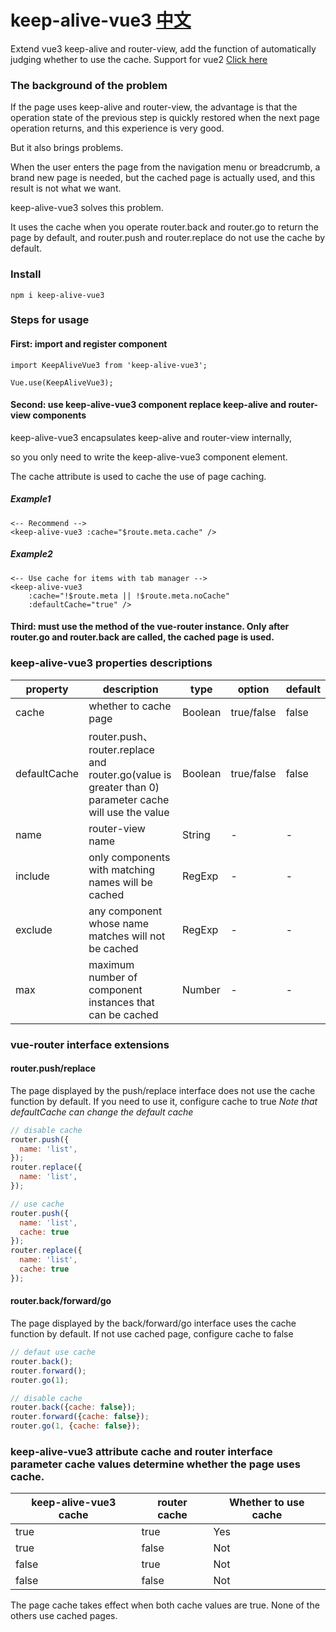 # keep-alive-vue3  [中文](./README-CH.md)
Extend vue3 keep-alive and router-view, add the function of automatically judging whether to use the cache.
Support for vue2 [Click here](https://www.npmjs.com/package/keep-alive-vue2)

### The background of the problem

If the page uses keep-alive and router-view, the advantage is that the operation state of the previous step is quickly restored when the next page operation returns, and this experience is very good.

But it also brings problems.

When the user enters the page from the navigation menu or breadcrumb, a brand new page is needed, but the cached page is actually used, and this result is not what we want.

keep-alive-vue3 solves this problem.

It uses the cache when you operate router.back and router.go to return the page by default, and router.push and router.replace do not use the cache by default.

### Install

```npm i keep-alive-vue3```

### Steps for usage

#### First: import and register component

```
import KeepAliveVue3 from 'keep-alive-vue3';

Vue.use(KeepAliveVue3);
```

#### Second: use keep-alive-vue3 component replace keep-alive and router-view components

keep-alive-vue3 encapsulates keep-alive and router-view internally,

so you only need to write the keep-alive-vue3 component element.

The cache attribute is used to cache the use of page caching.

##### Example1
```
<-- Recommend -->
<keep-alive-vue3 :cache="$route.meta.cache" />
```
##### Example2
```
<-- Use cache for items with tab manager -->
<keep-alive-vue3
    :cache="!$route.meta || !$route.meta.noCache"
    :defaultCache="true" />
```

#### Third: must use the method of the vue-router instance. Only after router.go and router.back are called, the cached page is used.

### keep-alive-vue3 properties descriptions

| property | description                                                                                             | type | option | default |
| --- |---------------------------------------------------------------------------------------------------------| --- | --- |---------|
| cache | whether to cache page                                                                                   | Boolean  | true/false | false   |
| defaultCache | router.push、router.replace and router.go(value is greater than 0) parameter cache will use the value | Boolean | true/false | false |
| name | router-view name                                                                                        | String  | - | -       |
| include | only components with matching names will be cached                                                      | RegExp  | - | -       |
| exclude | any component whose name matches will not be cached                                                     | RegExp  | - | -       |
| max | maximum number of component instances that can be cached                                                | Number  | - | -       |

### vue-router interface extensions

#### router.push/replace

The page displayed by the push/replace interface does not use the cache function by default. If you need to use it, configure cache to true
_Note that defaultCache can change the default cache_

```javascript
// disable cache
router.push({
  name: 'list',
});
router.replace({
  name: 'list',
});

// use cache
router.push({
  name: 'list',
  cache: true
});
router.replace({
  name: 'list',
  cache: true
});
```

#### router.back/forward/go

The page displayed by the back/forward/go interface uses the cache function by default.
If not use cached page, configure cache to false

```javascript
// defaut use cache
router.back();
router.forward();
router.go(1);

// disable cache
router.back({cache: false});
router.forward({cache: false});
router.go(1, {cache: false});
```

### keep-alive-vue3 attribute cache and router interface parameter cache values determine whether the page uses cache.
| keep-alive-vue3 cache | router cache   | Whether to use cache |
|------------------|-----------------|----------------------|
| true             | true            | Yes                  |
| true             | false           | Not                  |
| false            | true            | Not                  |
| false            | false           | Not                  |
The page cache takes effect when both cache values are true. None of the others use cached pages.
